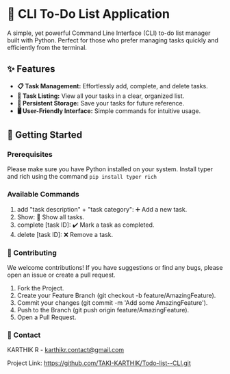 # 📝 CLI To-Do List Application

A simple, yet powerful Command Line Interface (CLI) to-do list manager built with Python. Perfect for those who prefer managing tasks quickly and efficiently from the terminal.

## ✨ Features

- **📋 Task Management:** Effortlessly add, complete, and delete tasks.
- **📄 Task Listing:** View all your tasks in a clear, organized list.
- **💾 Persistent Storage:** Save your tasks for future reference.
- **🖥️ User-Friendly Interface:** Simple commands for intuitive usage.

## 🚀 Getting Started

### Prerequisites

Please make sure you have Python installed on your system.
Install typer and rich using the command 
```pip install typer rich```

### Available Commands
1. add "task description" + "task category": ➕ Add a new task.
2. Show: 📜 Show all tasks.
3. complete [task ID]: ✔️ Mark a task as completed.
4. delete [task ID]: ❌ Remove a task.

### 🤝 Contributing
We welcome contributions! If you have suggestions or find any bugs, please open an issue or create a pull request.

1. Fork the Project.
2. Create your Feature Branch (git checkout -b feature/AmazingFeature).
3. Commit your changes (git commit -m 'Add some AmazingFeature').
4. Push to the Branch (git push origin feature/AmazingFeature).
5. Open a Pull Request.

### 📧 Contact
KARTHIK R - karthikr.contact@gmail.com

Project Link: https://github.com/TAKI-KARTHIK/Todo-list--CLI.git


